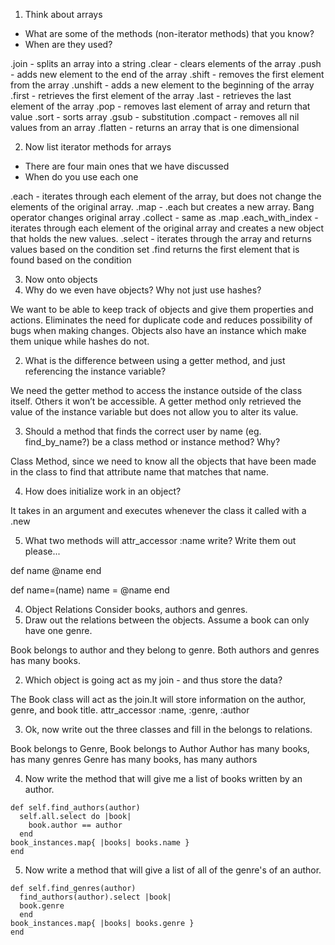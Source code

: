 1. Think about arrays
- What are some of the methods (non-iterator methods) that you know?
- When are they used?

.join - splits an array into a string 
.clear - clears elements of the array
.push - adds new element to the end of the array
.shift - removes the first element from the array
.unshift - adds a new element to the beginning of the array 
.first - retrieves the first element of the array
.last - retrieves the last element of the array
.pop - removes last element of array and return that value
.sort - sorts array 
.gsub - substitution 
.compact - removes all nil values from an array
.flatten - returns an array that is one dimensional  

2. Now list iterator methods for arrays
- There are four main ones that we have discussed
- When do you use each one

.each - iterates through each element of the array, but does not change the elements of the original array.
.map - .each but creates a new array. Bang operator changes original array
.collect - same as .map
.each_with_index - iterates through each element of the original array and creates a new object that holds the new values.
.select - iterates through the array and returns values based on the condition set
 .find returns the first element that is found based on the condition



3. Now onto objects
  1. Why do we even have objects?  Why not just use hashes?

  We want to be able to keep track of objects and give them properties and actions. Eliminates the need for duplicate code and reduces possibility of bugs when making changes. Objects also have an instance which make them unique while hashes do not.

  2. What is the difference between using a getter method, and just referencing the instance variable?

  We need the getter method to access the instance outside of the class itself. Others it won’t be accessible. A getter method only retrieved the value of the instance variable but does not allow you to alter its value. 

  3. Should a method that finds the correct user by name (eg. find_by_name?) be a class method or instance method?  Why?

  Class Method, since we need to know all the objects that have been made in the class to find that attribute name that matches that name. 

  4. How does initialize work in an object?

  It takes in an argument and executes whenever the class it called with a .new

  5. What two methods will attr_accessor :name write?
  Write them out please...

  def name
    @name
  end

  def name=(name)
    name = @name
  end 


4. Object Relations
  Consider books, authors and genres.
  1. Draw out the relations between the objects.  Assume a book can only have one genre.

  Book belongs to author and they belong to genre. Both authors and genres has many books. 

  2. Which object is going act as my join - and thus store the data?

  The Book class will act as the join.It will store information on the author, genre, and book title. attr_accessor :name, :genre, :author

  3. Ok, now write out the three classes and fill in the belongs to relations.

  Book belongs to Genre, Book belongs to Author
  Author has many books, has many genres
  Genre has many books, has many authors

  4. Now write the method that will give me a list of books written by an author.

    def self.find_authors(author)
      self.all.select do |book|
        book.author == author
      end 
    book_instances.map{ |books| books.name } 
    end 

  5. Now write a method that will give a list of all of the genre's of an author.
  
    def self.find_genres(author)
      find_authors(author).select |book|
      book.genre
      end 
    book_instances.map{ |books| books.genre } 
    end 



